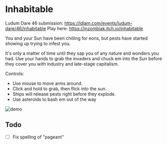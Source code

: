 # Inhabitable

Ludum Dare 46 submission: https://ldjam.com/events/ludum-dare/46/inhabitable
Play here: https://inzombiak.itch.io/inhabitable

You and your Sun have been chilling for eons, but pests have started showing up trying to infest you.

It's only a matter of time until they sap you of any nature and wonders you had. Use your hands to grab the invaders and chuck em into the Sun before they cover you with industry and late-stage capitalism.

Controls:

- Use mouse to move arms around.
- Click and hold to grab, then flick into the sun.
- Ships will release pests right before they explode.
- Use asteroids to bash em out of the way

![demo](screenshots/planet_pagent_demo_5.gif)

## Todo
- [ ] Fix spelling of "pageant"
